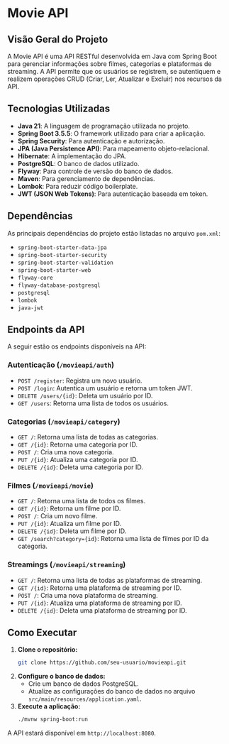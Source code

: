 # Movie API

## Visão Geral do Projeto

A Movie API é uma API RESTful desenvolvida em Java com Spring Boot para gerenciar informações sobre filmes, categorias e plataformas de streaming. A API permite que os usuários se registrem, se autentiquem e realizem operações CRUD (Criar, Ler, Atualizar e Excluir) nos recursos da API.

## Tecnologias Utilizadas

- **Java 21**: A linguagem de programação utilizada no projeto.
- **Spring Boot 3.5.5**: O framework utilizado para criar a aplicação.
- **Spring Security**: Para autenticação e autorização.
- **JPA (Java Persistence API)**: Para mapeamento objeto-relacional.
- **Hibernate**: A implementação do JPA.
- **PostgreSQL**: O banco de dados utilizado.
- **Flyway**: Para controle de versão do banco de dados.
- **Maven**: Para gerenciamento de dependências.
- **Lombok**: Para reduzir código boilerplate.
- **JWT (JSON Web Tokens)**: Para autenticação baseada em token.

## Dependências

As principais dependências do projeto estão listadas no arquivo `pom.xml`:

- `spring-boot-starter-data-jpa`
- `spring-boot-starter-security`
- `spring-boot-starter-validation`
- `spring-boot-starter-web`
- `flyway-core`
- `flyway-database-postgresql`
- `postgresql`
- `lombok`
- `java-jwt`

## Endpoints da API

A seguir estão os endpoints disponíveis na API:

### Autenticação (`/movieapi/auth`)

- `POST /register`: Registra um novo usuário.
- `POST /login`: Autentica um usuário e retorna um token JWT.
- `DELETE /users/{id}`: Deleta um usuário por ID.
- `GET /users`: Retorna uma lista de todos os usuários.

### Categorias (`/movieapi/category`)

- `GET /`: Retorna uma lista de todas as categorias.
- `GET /{id}`: Retorna uma categoria por ID.
- `POST /`: Cria uma nova categoria.
- `PUT /{id}`: Atualiza uma categoria por ID.
- `DELETE /{id}`: Deleta uma categoria por ID.

### Filmes (`/movieapi/movie`)

- `GET /`: Retorna uma lista de todos os filmes.
- `GET /{id}`: Retorna um filme por ID.
- `POST /`: Cria um novo filme.
- `PUT /{id}`: Atualiza um filme por ID.
- `DELETE /{id}`: Deleta um filme por ID.
- `GET /search?category={id}`: Retorna uma lista de filmes por ID da categoria.

### Streamings (`/movieapi/streaming`)

- `GET /`: Retorna uma lista de todas as plataformas de streaming.
- `GET /{id}`: Retorna uma plataforma de streaming por ID.
- `POST /`: Cria uma nova plataforma de streaming.
- `PUT /{id}`: Atualiza uma plataforma de streaming por ID.
- `DELETE /{id}`: Deleta uma plataforma de streaming por ID.

## Como Executar

1. **Clone o repositório:**
   ```bash
   git clone https://github.com/seu-usuario/movieapi.git
   ```
2. **Configure o banco de dados:**
   - Crie um banco de dados PostgreSQL.
   - Atualize as configurações do banco de dados no arquivo `src/main/resources/application.yaml`.
3. **Execute a aplicação:**
   ```bash
   ./mvnw spring-boot:run
   ```
A API estará disponível em `http://localhost:8080`.
